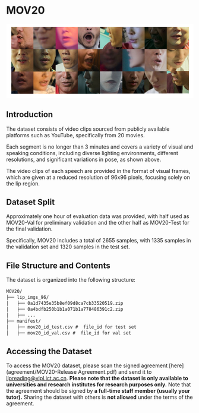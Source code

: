 # MOV20

![dataset](./pic/dataset.png)

## Introduction

The dataset consists of video clips sourced from publicly available platforms such as YouTube, specifically from 20 movies.

Each segment is no longer than 3 minutes and covers a variety of visual and speaking conditions, including diverse lighting environments, different resolutions, and significant variations in pose, as shown above.

The video clips of each speech are provided in the format of visual frames, which are given at a reduced resolution of 96x96 pixels, focusing solely on the lip region. 

## Dataset Split

Approximately one hour of evaluation data was provided, with half used as MOV20-Val for preliminary validation and the other half as MOV20-Test for the final validation. 

Specifically, MOV20 includes a total of 2655 samples, with 1335 samples in the validation set and 1320 samples in the test set.

## File Structure and Contents

The dataset is organized into the following structure:

```
MOV20/
├── lip_imgs_96/
│   ├── 0a1d7435e35b8ef09d8ca7cb33520519.zip
│   ├── 0a4bdfb250b1b1a071b1a778486391c2.zip
│   ├── ...
├── manifest/
│   ├── mov20_id_test.csv #  file_id for test set
│   ├── mov20_id_val.csv #  file_id for val set
```

## Accessing the Dataset

To access the MOV20 dataset, please scan the signed agreement [here](agreement/MOV20-Release Agreement.pdf) and send it to [lipreading@vipl.ict.ac.cn](mailto:lipreading@vipl.ict.ac.cn). **Please note that the dataset is only available to universities and research institutes for research purposes only.** Note that the agreement should be signed by **a full-time staff member (usually your tutor).**  Sharing the dataset with others is **not allowed** under the terms of the agreement.
